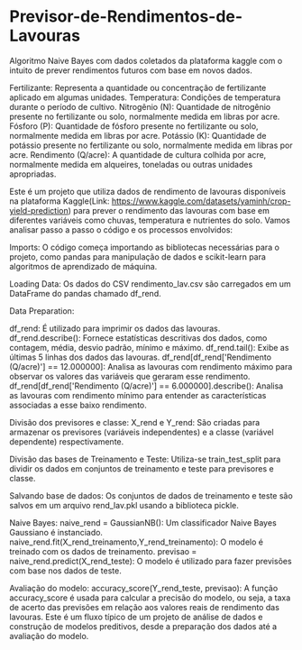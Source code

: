 # Previsor-de-Rendimentos-de-Lavouras
Algoritmo Naive Bayes com dados coletados da plataforma kaggle com o intuito de prever rendimentos futuros com base em novos dados.

Fertilizante: Representa a quantidade ou concentração de fertilizante aplicado em algumas unidades.
Temperatura: Condições de temperatura durante o período de cultivo.
Nitrogênio (N): Quantidade de nitrogênio presente no fertilizante ou solo, normalmente medida em libras por acre.
Fósforo (P): Quantidade de fósforo presente no fertilizante ou solo, normalmente medida em libras por acre.
Potássio (K): Quantidade de potássio presente no fertilizante ou solo, normalmente medida em libras por acre.
Rendimento (Q/acre): A quantidade de cultura colhida por acre, normalmente medida em alqueires, toneladas ou outras unidades apropriadas.

Este é um projeto que utiliza dados de rendimento de lavouras disponíveis na plataforma Kaggle(Link: https://www.kaggle.com/datasets/yaminh/crop-yield-prediction) para prever o rendimento das lavouras com base em diferentes variáveis como chuvas, temperatura e nutrientes do solo. Vamos analisar passo a passo o código e os processos envolvidos:

Imports: O código começa importando as bibliotecas necessárias para o projeto, como pandas para manipulação de dados e scikit-learn para algoritmos de aprendizado de máquina.

Loading Data: Os dados do CSV rendimento_lav.csv são carregados em um DataFrame do pandas chamado df_rend.

Data Preparation:

df_rend: É utilizado para imprimir os dados das lavouras.
df_rend.describe(): Fornece estatísticas descritivas dos dados, como contagem, média, desvio padrão, mínimo e máximo.
df_rend.tail(): Exibe as últimas 5 linhas dos dados das lavouras.
df_rend[df_rend['Rendimento (Q/acre)'] == 12.000000]: Analisa as lavouras com rendimento máximo para observar os valores das variáveis que geraram esse rendimento.
df_rend[df_rend['Rendimento (Q/acre)'] == 6.000000].describe(): Analisa as lavouras com rendimento mínimo para entender as características associadas a esse baixo rendimento.

Divisão dos previsores e classe:
X_rend e Y_rend: São criadas para armazenar os previsores (variáveis independentes) e a classe (variável dependente) respectivamente.

Divisão das bases de Treinamento e Teste:
Utiliza-se train_test_split para dividir os dados em conjuntos de treinamento e teste para previsores e classe.

Salvando base de dados: Os conjuntos de dados de treinamento e teste são salvos em um arquivo rend_lav.pkl usando a biblioteca pickle.

Naive Bayes:
naive_rend = GaussianNB(): Um classificador Naive Bayes Gaussiano é instanciado.
naive_rend.fit(X_rend_treinamento,Y_rend_treinamento): O modelo é treinado com os dados de treinamento.
previsao = naive_rend.predict(X_rend_teste): O modelo é utilizado para fazer previsões com base nos dados de teste.

Avaliação do modelo:
accuracy_score(Y_rend_teste, previsao): A função accuracy_score é usada para calcular a precisão do modelo, ou seja, a taxa de acerto das previsões em relação aos valores reais de rendimento das lavouras.
Este é um fluxo típico de um projeto de análise de dados e construção de modelos preditivos, desde a preparação dos dados até a avaliação do modelo.
